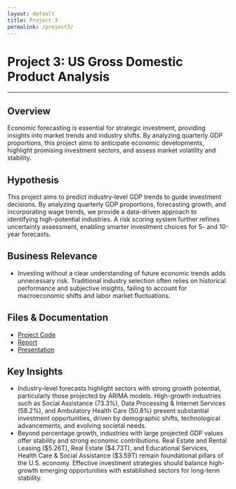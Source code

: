 ```yaml
---
layout: default
title: Project 3
permalink: /project3/
---
```


# Project 3: US Gross Domestic Product Analysis

---

<div class="project-detail-section">
    <h2>Overview</h2>
    <p>Economic forecasting is essential for strategic investment, providing insights into market trends and industry shifts. By analyzing quarterly GDP proportions, this project aims to anticipate economic developments, highlight promising investment sectors, and assess market volatility and stability.</p>
</div>

<div class="project-detail-section">
    <h2>Hypothesis</h2>
    <p>This project aims to predict industry-level GDP trends to guide investment decisions. By analyzing quarterly GDP proportions, forecasting growth, and incorporating wage trends, we provide a data-driven approach to identifying high-potential industries. A risk scoring system further refines uncertainty assessment, enabling smarter investment choices for 5- and 10-year forecasts. </p>
</div>

<div class="project-detail-section">
    <h2>Business Relevance</h2>
    <ul>
        <li>Investing without a clear understanding of future economic trends adds unnecessary risk. Traditional industry selection often relies on historical performance and subjective insights, failing to account for macroeconomic shifts and labor market fluctuations. </li>
    </ul>
</div>

<div class="project-detail-section">
    <h2>Files & Documentation</h2>
    <ul>
        <li><a href="../project3/DSC 450 - Project 3.ipynb">Project Code</a></li>
        <li><a href="../project2/Project 3 Report.docx">Report</a></li>
        <li><a href="../project2/Project 3 Presentation.pptx">Presentation</a></li>
    </ul>
</div>

<div class="project-detail-section">
    <h2>Key Insights</h2>
    <ul>
        <li>Industry-level forecasts highlight sectors with strong growth potential, particularly those projected by ARIMA models. High-growth industries such as Social Assistance (73.3%), Data Processing & Internet Services (58.2%), and Ambulatory Health Care (50.8%) present substantial investment opportunities, driven by demographic shifts, technological advancements, and evolving societal needs.</li>
        <li>Beyond percentage growth, industries with large projected GDP values offer stability and strong economic contributions. Real Estate and Rental Leasing ($5.26T), Real Estate ($4.73T), and Educational Services, Health Care & Social Assistance ($3.59T) remain foundational pillars of the U.S. economy. Effective investment strategies should balance high-growth emerging opportunities with established sectors for long-term stability.</li>
    </ul>
</div>
